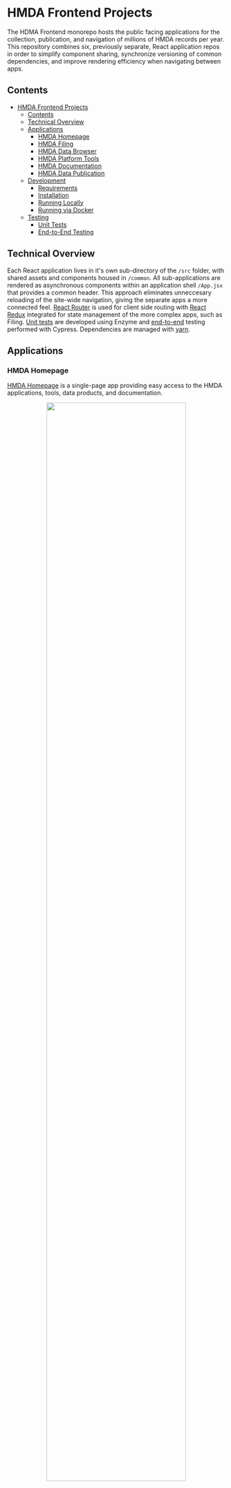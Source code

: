 # HMDA Frontend Projects

The HDMA Frontend monorepo hosts the public facing applications for the collection, publication, and navigation of millions of HMDA records per year.  This repository combines six, previously separate, React application repos in order to simplify component sharing, synchronize versioning of common dependencies, and improve rendering efficiency when navigating between apps. 

## Contents
- [HMDA Frontend Projects](#hmda-frontend-projects)
  * [Contents](#contents)
  * [Technical Overview](#technical-overview)
  * [Applications](#applications)
    + [HMDA Homepage](#hmda-homepage)
    + [HMDA Filing](#hmda-filing)
    + [HMDA Data Browser](#hmda-data-browser)
    + [HMDA Platform Tools](#hmda-platform-tools)
    + [HMDA Documentation](#hmda-documentation)
    + [HMDA Data Publication](#hmda-data-publication)
  * [Development](#development)
    + [Requirements](#requirements)
    + [Installation](#installation)
    + [Running Locally](#running-locally)
    + [Running via Docker](#running-via-docker)
  * [Testing](#testing)
    + [Unit Tests](#unit-tests)
    + [End-to-End Testing](#end-to-end-testing)

## Technical Overview
Each React application lives in it's own sub-directory of the `/src` folder, with shared assets and components housed in `/common`. All sub-applications are rendered as asynchronous components within an application shell `/App.jsx` that provides a common header.  This approach eliminates unneccesary reloading of the site-wide navigation, giving the separate apps a more connected feel.  [React Router](https://reacttraining.com/react-router/) is used for client side routing with [React Redux](https://redux.js.org/) integrated for state management of the more complex apps, such as Filing.  [Unit tests](#unit-tests) are developed using Enzyme and [end-to-end](#end-to-end-testing) testing performed with Cypress. Dependencies are managed with [yarn](https://classic.yarnpkg.com/en/).

## Applications

### HMDA Homepage
[HMDA Homepage](https://ffiec.cfpb.gov/) is a single-page app providing easy access to the HMDA applications, tools, data products, and documentation.

<a href='./readme-files/hmda-homepage.png' alt='HMDA Homepage'>
  <p align='center'>
    <img src='./readme-files/hmda-homepage.png' width='80%'  overflow='scroll'/>
  </p>
</a>

### HMDA Filing
The [HMDA Filing Platform UI](https://ffiec.cfpb.gov/filing/) allows lending institutions to submit HMDA records, resolve errors, verify edits, review submission status and history, and sign submissions.

<a href='./readme-files/hmda-filing.png' alt='HMDA Filing Overview'>
  <p align='center'>
    <img src='./readme-files/hmda-filing.png' width='80%'  overflow='scroll'/>
  </p>
</a>


### HMDA Data Browser
The [HMDA Data Browser](https://ffiec.cfpb.gov/data-browser/) enables users to easily filter and download aggregated HMDA datasets.  

<a href='./readme-files/hmda-data-browser.gif' alt='HMDA Data Browser'>
  <p align='center'>
    <img src='./readme-files/hmda-data-browser.gif' width='80%'  overflow='scroll'/>
  </p>
</a>

### HMDA Platform Tools
The [HMDA Platform Tools](https://ffiec.cfpb.gov/tools/) assist filers in the preparation of submission data, including calculation of Rate Spread, generation and validation of Check Digits, as well as submission file generation and format verification.

<a href='./readme-files/hmda-tools.png' alt='HMDA Platform Tools'>
  <p align='center'>
    <img src='./readme-files/hmda-tools.png' width='80%'  overflow='scroll'/>
  </p>
</a>

### HMDA Documentation
The [HMDA Documentation](https://ffiec.cfpb.gov/documentation/) site provides product FAQs, detailed Filing instructions, data publication schema and usage guides, as well as direction for using the HMDA Tools. 

<a href='./readme-files/hmda-documentation.png' alt='HMDA Documentation'>
  <p align='center'>
    <img src='./readme-files/hmda-documentation.png' width='80%'  overflow='scroll'/>
  </p>
</a>

### HMDA Data Publication
[HMDA Data Publication](https://ffiec.cfpb.gov/data-publication/) provides datasets and reports of HMDA data collected in or after 2017 which, combined with [Census](https://www.ffiec.gov/censusproducts.htm) demographic data, can be used for data analysis purposes.

<a href='./readme-files/hmda-data-publication.png' alt='HMDA Data Publication'>
  <p align='center'>
    <img src='./readme-files/hmda-data-publication.png' width='80%'  overflow='scroll'/>
  </p>
</a>

## Development
### Requirements
 - Node >= v12.4.1 
 - Yarn

### Installation
  - Clone repo
  - Run `yarn` from repo root to install depencencies

### Running Locally

```
yarn start
```

`yarn start` will run the application in development mode, opening a browser window to http://localhost:3000.

The page will automatically reload if you make changes to the code.
You will see the build errors and lint warnings in the console.

### Running via Docker

To see the application running in a container you can run:

```
docker run -p 80:80 hmda/hmda-frontend
```

To build using docker-compose:
```
docker-compose build
```

## Testing
### Unit Tests
```
yarn test
```

[Enzyme](https://enzymejs.github.io/enzyme/) enables isolated testing of React components. Unit tests providing verification of feature implementation while also serving as suite of regression tests.  

### End-to-End Testing
```
yarn run cypress run
```
[Cypress](https://www.cypress.io/) is used to perform end-to-end testing of the filing application, tools, data publication products, and data browser.  It mimicks a user's interaction with the site and allows for rapid, automated system validation of project deployments. 

![Cypress automated filing test](./readme-files/filing-2019-cypress.gif)
